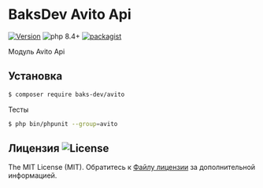 # BaksDev Avito Api

[![Version](https://img.shields.io/badge/version-7.3.5-blue)](https://github.com/baks-dev/avito/releases)
![php 8.4+](https://img.shields.io/badge/php-min%208.4-red.svg)
[![packagist](https://img.shields.io/badge/packagist-green)](https://packagist.org/packages/baks-dev/avito)

Модуль Avito Api

## Установка

``` bash
$ composer require baks-dev/avito
```

Тесты

``` bash
$ php bin/phpunit --group=avito
```

## Лицензия ![License](https://img.shields.io/badge/MIT-green)

The MIT License (MIT). Обратитесь к [Файлу лицензии](LICENSE.md) за дополнительной информацией.

